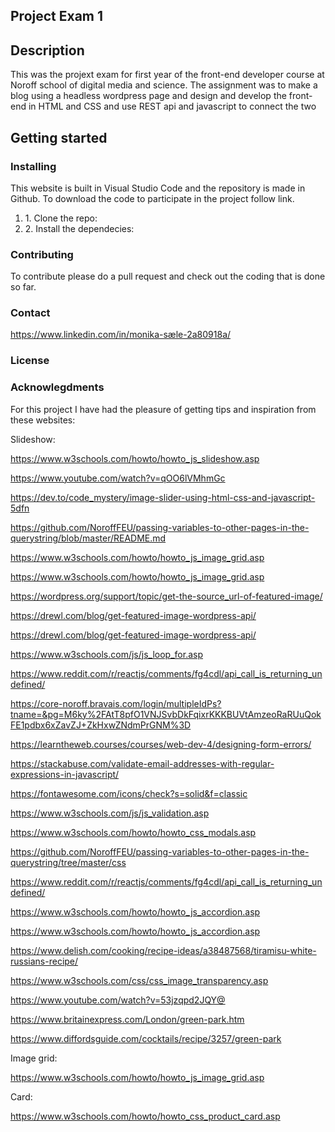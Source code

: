 ## Project Exam 1


<h2>Description</h2>
<p>This was the projext exam for first year of the front-end developer course at Noroff school of digital media and science. The assignment was to make a blog using a headless wordpress page and design and develop the front-end in HTML and CSS and use REST api and javascript to connect the two</p>

<h2>Getting started</h2>

<h3>Installing</h3>

<p>This website is built in Visual Studio Code and the repository is made in Github. To download the code to participate in the project follow link.<p>

<ol>

<li>1. Clone the repo:</li>

<li>2. Install the dependecies:</li>

</ol>

<h3>Contributing</h3>

<p>To contribute please do a pull request and check out the coding that is done so far.</p>

<h3>Contact</h3>

<a href="LinkedIn">https://www.linkedin.com/in/monika-sæle-2a80918a/</a> 

<h3>License</h3>

<h3>Acknowlegdments</h3>

For this project I have had the pleasure of getting tips and inspiration from these websites:


Slideshow:

https://www.w3schools.com/howto/howto_js_slideshow.asp

https://www.youtube.com/watch?v=qOO6lVMhmGc

https://dev.to/code_mystery/image-slider-using-html-css-and-javascript-5dfn

https://github.com/NoroffFEU/passing-variables-to-other-pages-in-the-querystring/blob/master/README.md

https://www.w3schools.com/howto/howto_js_image_grid.asp

https://www.w3schools.com/howto/howto_js_image_grid.asp

https://wordpress.org/support/topic/get-the-source_url-of-featured-image/

https://drewl.com/blog/get-featured-image-wordpress-api/

https://drewl.com/blog/get-featured-image-wordpress-api/

https://www.w3schools.com/js/js_loop_for.asp

https://www.reddit.com/r/reactjs/comments/fg4cdl/api_call_is_returning_undefined/

https://core-noroff.bravais.com/login/multipleIdPs?tname=&pg=M6ky%2FAtT8pfO1VNJSvbDkFqixrKKKBUVtAmzeoRaRUuQokFE1pdbx6xZavZJ+ZkHxwZNdmPrGNM%3D

https://learntheweb.courses/courses/web-dev-4/designing-form-errors/

https://stackabuse.com/validate-email-addresses-with-regular-expressions-in-javascript/

https://fontawesome.com/icons/check?s=solid&f=classic

https://www.w3schools.com/js/js_validation.asp

https://www.w3schools.com/howto/howto_css_modals.asp

https://github.com/NoroffFEU/passing-variables-to-other-pages-in-the-querystring/tree/master/css

https://www.reddit.com/r/reactjs/comments/fg4cdl/api_call_is_returning_undefined/

https://www.w3schools.com/howto/howto_js_accordion.asp

https://www.w3schools.com/howto/howto_js_accordion.asp

https://www.delish.com/cooking/recipe-ideas/a38487568/tiramisu-white-russians-recipe/

https://www.w3schools.com/css/css_image_transparency.asp


https://www.youtube.com/watch?v=53jzqpd2JQY@
 
https://www.britainexpress.com/London/green-park.htm


https://www.diffordsguide.com/cocktails/recipe/3257/green-park




Image grid:

https://www.w3schools.com/howto/howto_js_image_grid.asp

Card:

https://www.w3schools.com/howto/howto_css_product_card.asp


